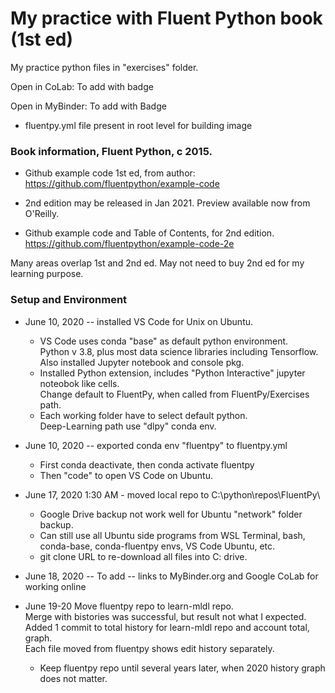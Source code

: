 # My practice with Fluent Python book (1st ed)  

My practice python files in "exercises" folder.  

Open in CoLab:  To add with badge  

Open in MyBinder:  To add with Badge  
   * fluentpy.yml file present in root level for building image

### Book information, Fluent Python, c 2015. 

 * Github example code 1st ed, from author:  
   https://github.com/fluentpython/example-code  

 * 2nd edition may be released in Jan 2021. 
   Preview available now from O'Reilly.  

 * Github example code and Table of Contents, for 2nd edition.    
   https://github.com/fluentpython/example-code-2e 

Many areas overlap 1st and 2nd ed.  May not need to buy 2nd ed for my learning purpose. 

### Setup and Environment  

  * June 10, 2020 -- installed VS Code for Unix on Ubuntu.  
    - VS Code uses conda "base" as default python environment.  
      Python v 3.8, plus most data science libraries including Tensorflow.  
      Also installed Jupyter notebook and console pkg.  
    - Installed Python extension, includes "Python Interactive" jupyter noteobok like cells.  
      Change default to FluentPy, when called from FluentPy/Exercises path.  
    - Each working folder have to select default python.  
      Deep-Learning path use "dlpy" conda env.  
  
  * June 10, 2020 -- exported conda env "fluentpy" to fluentpy.yml 
    - First conda deactivate, then conda activate fluentpy  
    - Then "code" to open VS Code on Ubuntu.  
  
  * June 17, 2020 1:30 AM - moved local repo to C:\python\repos\FluentPy\  
    - Google Drive backup not work well for Ubuntu "network" folder backup.  
    - Can still use all Ubuntu side programs from WSL Terminal, bash, conda-base, conda-fluentpy envs, VS Code Ubuntu, etc.  
    - git clone URL to re-download all files into C: drive. 

  * June 18, 2020 -- 
     To add -- links to MyBinder.org and Google CoLab for working online 
  * June 19-20 Move fluentpy repo to learn-mldl repo.  
     Merge with bistories was successful, but result not what I expected.  
     Added 1 commit to total history for learn-mldl repo and account total, graph.  
     Each file moved from fluentpy shows edit history separately.  
     - Keep fluentpy repo until several years later, when 2020 history graph does not matter.  
     
     
